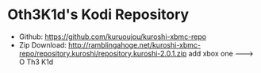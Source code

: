 Oth3K1d's Kodi Repository
=========================
* Github:	<https://github.com/kuruoujou/kuroshi-xbmc-repo>
* Zip Download:	<http://ramblingahoge.net/kuroshi-xbmc-repo/repository.kuroshi/repository.kuroshi-2.0.1.zip>
add xbox one ---> O Th3 K1d
